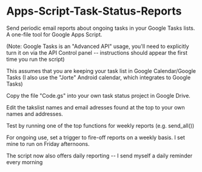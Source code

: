 Apps-Script-Task-Status-Reports
===============================

Send periodic email reports about ongoing tasks in your Google Tasks lists. A one-file tool for Google Apps Script.

(Note: Google Tasks is an "Advanced API" usage, you'll need to explicitly turn it on via the API Control panel -- instructions should appear the first time you run the script)

This assumes that you are keeping your task list in Google Calendar/Google Tasks (I also use the "Jorte" Android calendar, which integrates to Google Tasks)

Copy the file "Code.gs" into your own task status project in Google Drive.

Edit the takslist names and email adresses found at the top to your own names and addresses.

Test by running one of the top functions for weekly reports (e.g. send_all())

For ongoing use, set a trigger to fire-off reports on a weekly basis. I set mine to run on Friday afternoons.

The script now also offers daily reporting -- I send myself a daily reminder every morning

